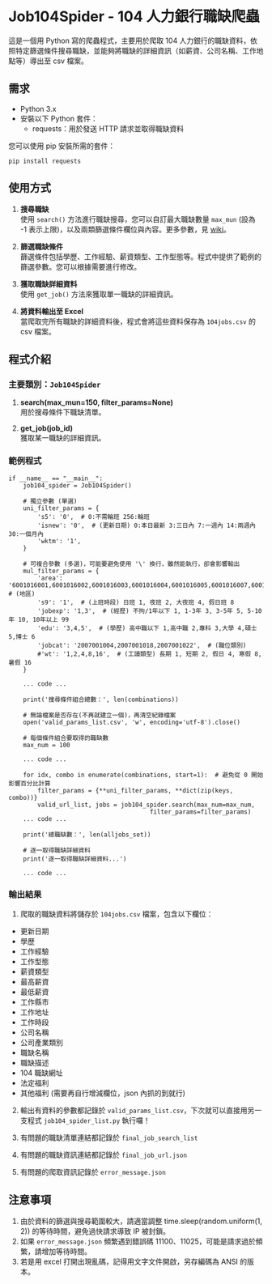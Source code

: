 # Job104Spider - 104 人力銀行職缺爬蟲

這是一個用 Python 寫的爬蟲程式，主要用於爬取 104 人力銀行的職缺資料，依照特定篩選條件搜尋職缺，並能夠將職缺的詳細資訊（如薪資、公司名稱、工作地點等）導出至 csv 檔案。

## 需求

- Python 3.x
- 安裝以下 Python 套件：
   - requests：用於發送 HTTP 請求並取得職缺資料

您可以使用 pip 安裝所需的套件：

```
pip install requests
```

## 使用方式

1. **搜尋職缺**  
   使用 `search()` 方法進行職缺搜尋，您可以自訂最大職缺數量 `max_mun` (設為 -1 表示上限)，以及兩類篩選條件欄位與內容。更多參數，見 [wiki](https://github.com/Li732375/Job104_spider/wiki)。

2. **篩選職缺條件**  
   篩選條件包括學歷、工作經驗、薪資類型、工作型態等。程式中提供了範例的篩選參數。您可以根據需要進行修改。

3. **獲取職缺詳細資料**  
   使用 `get_job()` 方法來獲取單一職缺的詳細資訊。

4. **將資料輸出至 Excel**  
   當爬取完所有職缺的詳細資料後，程式會將這些資料保存為 `104jobs.csv` 的 csv 檔案。

## 程式介紹

### 主要類別：`Job104Spider`

1. **search(max_mun=150, filter_params=None)**  
   用於搜尋條件下職缺清單。

2. **get_job(job_id)**  
   獲取某一職缺的詳細資訊。

### 範例程式

```
if __name__ == "__main__":
    job104_spider = Job104Spider()

    # 獨立參數 (單選)
    uni_filter_params = {
        's5': '0',  # 0:不需輪班 256:輪班
        'isnew': '0',  # (更新日期) 0:本日最新 3:三日內 7:一週內 14:兩週內 30:一個月內
        'wktm': '1',
    }
    
    # 可複合參數 (多選)，可能要避免使用 '\' 換行，雖然能執行，卻會影響輸出
    mul_filter_params = {
        'area': '6001016001,6001016002,6001016003,6001016004,6001016005,6001016007,6001016008,6001016011,6001016024,6001016027',  # (地區) 
        's9': '1',  # (上班時段) 日班 1, 夜班 2, 大夜班 4, 假日班 8
        'jobexp': '1,3',  # (經歷) 不拘/1年以下 1, 1-3年 3, 3-5年 5, 5-10年 10, 10年以上 99
        'edu': '3,4,5',  # (學歷) 高中職以下 1,高中職 2,專科 3,大學 4,碩士 5,博士 6
        'jobcat': '2007001004,2007001018,2007001022',  # (職位類別)
        #'wt': '1,2,4,8,16',  # (工讀類型) 長期 1, 短期 2, 假日 4, 寒假 8, 暑假 16
    }

    ... code ...

    print('搜尋條件組合總數：', len(combinations))

    # 無論檔案是否存在(不再就建立一個)，再清空紀錄檔案
    open('valid_params_list.csv', 'w', encoding='utf-8').close()

    # 每個條件組合要取得的職缺數
    max_num = 100

    ... code ...

    for idx, combo in enumerate(combinations, start=1):  # 避免從 0 開始影響百分比計算
        filter_params = {**uni_filter_params, **dict(zip(keys, combo))}
        valid_url_list, jobs = job104_spider.search(max_num=max_num, 
                                       filter_params=filter_params)
    ... code ...

    print('總職缺數：', len(alljobs_set))

    # 逐一取得職缺詳細資料
    print('逐一取得職缺詳細資料...')

    ... code ...

```

### 輸出結果

1. 爬取的職缺資料將儲存於 `104jobs.csv` 檔案，包含以下欄位：

- 更新日期
- 學歷
- 工作經驗
- 工作型態
- 薪資類型
- 最高薪資
- 最低薪資
- 工作縣市
- 工作地址
- 工作時段
- 公司名稱
- 公司產業類別
- 職缺名稱
- 職缺描述
- 104 職缺網址
- 法定福利
- 其他福利 (需要再自行增減欄位，json 內抓的到就行)

2. 輸出有資料的參數都記錄於 `valid_params_list.csv`，下次就可以直接用另一支程式 `job104_spider_list.py` 執行囉！

3. 有問題的職缺清單連結都記錄於 `final_job_search_list`

4. 有問題的職缺資訊連結都記錄於 `final_job_url.json`

5. 有問題的爬取資訊記錄於 `error_message.json`

## 注意事項

1. 由於資料的篩選與搜尋範圍較大，請適當調整 time.sleep(random.uniform(1, 2)) 的等待時間，避免過快請求導致 IP 被封鎖。
2. 如果 `error_message.json` 頻繁遇到錯誤碼 11100、11025，可能是請求過於頻繁，請增加等待時間。
3. 若是用 excel 打開出現亂碼，記得用文字文件開啟，另存編碼為 ANSI 的版本。
